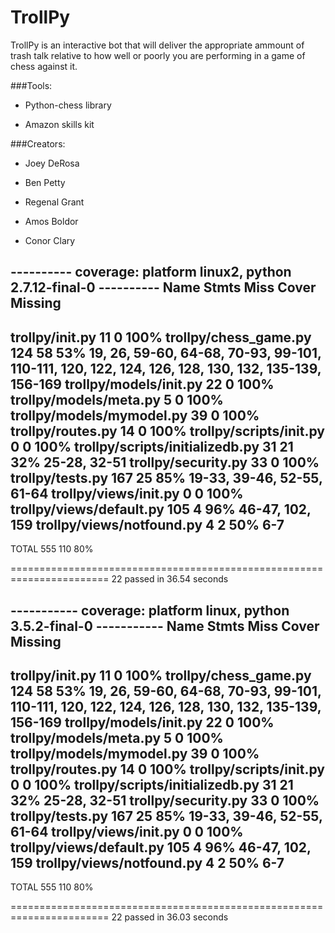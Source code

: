 # TrollPy
TrollPy is an interactive bot that will deliver the appropriate ammount of trash talk relative to how well or poorly you are performing in a game of chess against it.

###Tools:
- Python-chess library

- Amazon skills kit

###Creators:
- Joey DeRosa

- Ben Petty

- Regenal Grant

- Amos Boldor

- Conor Clary

---------- coverage: platform linux2, python 2.7.12-final-0 ----------
Name                              Stmts   Miss  Cover   Missing
---------------------------------------------------------------
trollpy/__init__.py                  11      0   100%
trollpy/chess_game.py               124     58    53%   19, 26, 59-60, 64-68, 70-93, 99-101, 110-111, 120, 122, 124, 126, 128, 130, 132, 135-139, 156-169
trollpy/models/__init__.py           22      0   100%
trollpy/models/meta.py                5      0   100%
trollpy/models/mymodel.py            39      0   100%
trollpy/routes.py                    14      0   100%
trollpy/scripts/__init__.py           0      0   100%
trollpy/scripts/initializedb.py      31     21    32%   25-28, 32-51
trollpy/security.py                  33      0   100%
trollpy/tests.py                    167     25    85%   19-33, 39-46, 52-55, 61-64
trollpy/views/__init__.py             0      0   100%
trollpy/views/default.py            105      4    96%   46-47, 102, 159
trollpy/views/notfound.py             4      2    50%   6-7
---------------------------------------------------------------
TOTAL                               555    110    80%


======================================================================= 22 passed in 36.54 seconds

----------- coverage: platform linux, python 3.5.2-final-0 -----------
Name                              Stmts   Miss  Cover   Missing
---------------------------------------------------------------
trollpy/__init__.py                  11      0   100%
trollpy/chess_game.py               124     58    53%   19, 26, 59-60, 64-68, 70-93, 99-101, 110-111, 120, 122, 124, 126, 128, 130, 132, 135-139, 156-169
trollpy/models/__init__.py           22      0   100%
trollpy/models/meta.py                5      0   100%
trollpy/models/mymodel.py            39      0   100%
trollpy/routes.py                    14      0   100%
trollpy/scripts/__init__.py           0      0   100%
trollpy/scripts/initializedb.py      31     21    32%   25-28, 32-51
trollpy/security.py                  33      0   100%
trollpy/tests.py                    167     25    85%   19-33, 39-46, 52-55, 61-64
trollpy/views/__init__.py             0      0   100%
trollpy/views/default.py            105      4    96%   46-47, 102, 159
trollpy/views/notfound.py             4      2    50%   6-7
---------------------------------------------------------------
TOTAL                               555    110    80%


======================================================================= 22 passed in 36.03 seconds